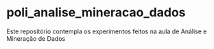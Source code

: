# poli_analise_mineracao_dados
Este repositório contempla os experimentos feitos na aula de Análise e Mineração de Dados
